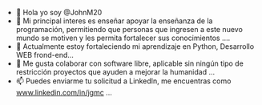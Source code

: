- 👋 Hola yo soy @JohnM20
- 👀 Mi principal interes es enseñar apoyar la enseñanza de la programación, permitiendo que personas que ingresen a este nuevo mundo se motiven y les permita fortalecer sus conocimientos ....
- 🌱 Actualmente estoy fortaleciendo mi aprendizaje en Python, Desarrollo WEB frond-end...
- 💞️ Me gusta colaborar con software libre, aplicable sin ningún tipo de restricción proyectos que ayuden a mejorar la humanidad ...
- 📫 Puedes enviarme tu solicitud a LinkedIn, me encuentras como www.linkedin.com/in/jgmc ...

<!---
JohnM20/JohnM20 is a ✨ special ✨ repository because its `README.md` (this file) appears on your GitHub profile.
You can click the Preview link to take a look at your changes.
--->
